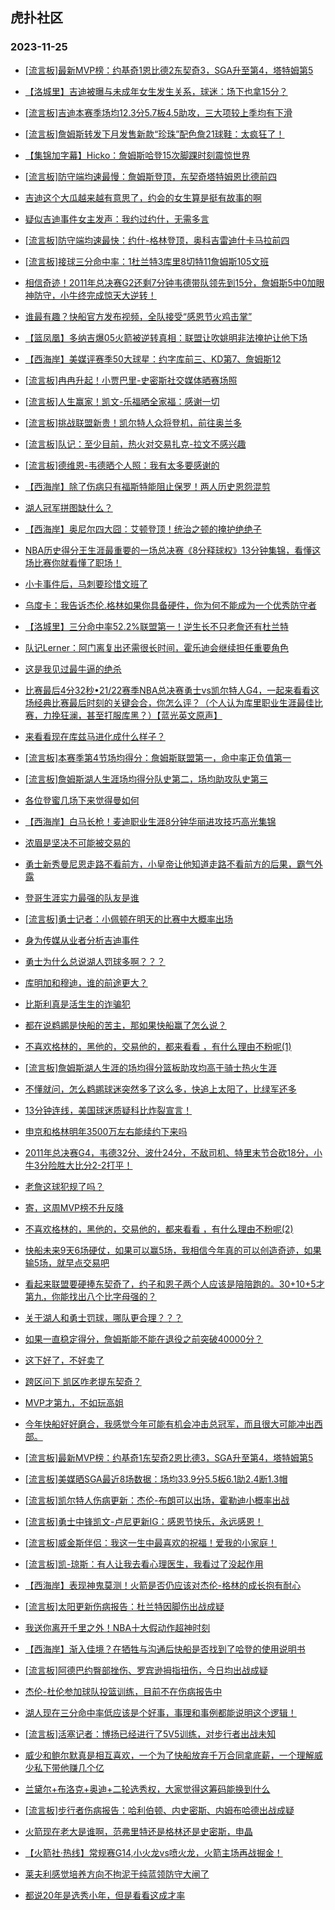 ## 虎扑社区 
### 2023-11-25

+ [[流言板]最新MVP榜：约基奇1恩比德2东契奇3，SGA升至第4，塔特姆第5](https://bbs.hupu.com/623261171.html)

+ [【洛城里】吉迪被曝与未成年女生发生关系，球迷：场下也拿15分？](https://bbs.hupu.com/623256579.html)

+ [[流言板]吉迪本赛季场均12.3分5.7板4.5助攻，三大项较上季均有下滑](https://bbs.hupu.com/623263060.html)

+ [[流言板]詹姆斯转发下月发售新款“珍珠”配色詹21球鞋：太疯狂了！](https://bbs.hupu.com/623255902.html)

+ [【集锦加字幕】Hicko：詹姆斯哈登15次脚踝时刻震惊世界](https://bbs.hupu.com/623255970.html)

+ [[流言板]防守端均速最慢：詹姆斯登顶，东契奇塔特姆恩比德前四](https://bbs.hupu.com/623255419.html)

+ [吉迪这个大瓜越来越有意思了，约会的女生算是挺有故事的啊](https://bbs.hupu.com/623255887.html)

+ [疑似吉迪事件女主发声：我约过约什，无需多言](https://bbs.hupu.com/623255452.html)

+ [[流言板]防守端均速最快：约什-格林登顶，奥科吉雷迪什卡马拉前四](https://bbs.hupu.com/623255551.html)

+ [[流言板]接球三分命中率：1杜兰特3库里8切特11詹姆斯105文班](https://bbs.hupu.com/623255171.html)

+ [相信奇迹！2011年总决赛G2还剩7分钟韦德带队领先到15分，詹姆斯5中0加眼神防守，小牛终完成惊天大逆转！](https://bbs.hupu.com/623255940.html)

+ [谁最有趣？快船官方发布视频，全队接受“感恩节火鸡击掌”](https://bbs.hupu.com/623257113.html)

+ [【篮凤凰】多纳吉爆05火箭被逆转真相：联盟让吹姚明非法掩护让他下场](https://bbs.hupu.com/623253137.html)

+ [【西海岸】美媒评赛季50大球星：约字库前三、KD第7、詹姆斯12](https://bbs.hupu.com/623253737.html)

+ [[流言板]冉冉升起！小贾巴里-史密斯社交媒体晒赛场照](https://bbs.hupu.com/623259841.html)

+ [[流言板]人生赢家！凯文-乐福晒全家福：感谢一切](https://bbs.hupu.com/623259634.html)

+ [[流言板]挑战联盟新贵！凯尔特人众将登机，前往奥兰多](https://bbs.hupu.com/623259595.html)

+ [[流言板]队记：至少目前，热火对交易扎克-拉文不感兴趣](https://bbs.hupu.com/623263914.html)

+ [[流言板]德维恩-韦德晒个人照：我有太多要感谢的](https://bbs.hupu.com/623259907.html)

+ [【西海岸】除了伤病只有福斯特能阻止保罗！两人历史恩怨混剪](https://bbs.hupu.com/623253780.html)

+ [湖人冠军拼图缺什么？](https://bbs.hupu.com/623260530.html)

+ [【西海岸】奥尼尔四大囧：艾顿登顶！统治之顿的掩护绝绝子](https://bbs.hupu.com/623253185.html)

+ [NBA历史得分王生涯最重要的一场总决赛《8分释球权》13分钟集锦，看懂这场比赛你就看懂了职场！](https://bbs.hupu.com/623260915.html)

+ [小卡事件后，马刺要珍惜文班了](https://bbs.hupu.com/623260604.html)

+ [乌度卡：我告诉杰伦.格林如果你具备硬件，你为何不能成为一个优秀防守者](https://bbs.hupu.com/623259649.html)

+ [【洛城里】三分命中率52.2%联盟第一！逆生长不只老詹还有杜兰特](https://bbs.hupu.com/623253407.html)

+ [队记Lerner：阿门离复出还需很长时间，霍乐迪会继续担任重要角色](https://bbs.hupu.com/623260741.html)

+ [这是我见过最牛逼的绝杀](https://bbs.hupu.com/623257404.html)

+ [比赛最后4分32秒•21/22赛季NBA总决赛勇士vs凯尔特人G4，一起来看看这场经典比赛最后时刻的关键会合，你怎么评？（个人认为库里职业生涯最佳比赛，力挽狂澜，甚至打服库黑？）【蓝光英文原声】](https://bbs.hupu.com/623256871.html)

+ [来看看现在库兹马进化成什么样子？](https://bbs.hupu.com/623261257.html)

+ [[流言板]本赛季第4节场均得分：詹姆斯联盟第一，命中率正负值第一](https://bbs.hupu.com/623251089.html)

+ [[流言板]詹姆斯湖人生涯场均得分队史第二，场均助攻队史第三](https://bbs.hupu.com/623251606.html)

+ [各位登蜜几场下来觉得曼如何](https://bbs.hupu.com/623261219.html)

+ [【西海岸】白马长枪！麦迪职业生涯8分钟华丽进攻技巧高光集锦](https://bbs.hupu.com/623251642.html)

+ [浓眉是坚决不可能被交易的](https://bbs.hupu.com/623260823.html)

+ [勇士新秀曼尼恩走路不看前方，小皇帝让他知道走路不看前方的后果，霸气外露](https://bbs.hupu.com/623261063.html)

+ [登哥生涯实力最强的队友是谁](https://bbs.hupu.com/623261429.html)

+ [[流言板]勇士记者：小佩顿在明天的比赛中大概率出场](https://bbs.hupu.com/623252416.html)

+ [身为传媒从业者分析吉迪事件](https://bbs.hupu.com/623261757.html)

+ [勇士为什么总说湖人罚球多啊？？？](https://bbs.hupu.com/623260422.html)

+ [库明加和穆迪，谁的前途更大？](https://bbs.hupu.com/623260618.html)

+ [比斯利真是活生生的诈骗犯](https://bbs.hupu.com/623261727.html)

+ [都在说鹈鹕是快船的苦主，那如果快船赢了怎么说？](https://bbs.hupu.com/623260458.html)

+ [不喜欢格林的，黑他的，交易他的，都来看看 ，有什么理由不粉呢(1)](https://bbs.hupu.com/623261285.html)

+ [[流言板]詹姆斯湖人生涯的场均得分篮板助攻均高于骑士热火生涯](https://bbs.hupu.com/623250630.html)

+ [不懂就问，怎么鹈鹕球迷突然多了这么多，快追上太阳了，比绿军还多](https://bbs.hupu.com/623260646.html)

+ [13分钟连线，美国球迷质疑科比炸裂宣言！](https://bbs.hupu.com/623260398.html)

+ [申京和格林明年3500万左右能续约下来吗](https://bbs.hupu.com/623255554.html)

+ [2011年总决赛G4，韦德32分、波什24分，不敌司机、特里末节合砍18分，小牛3分险胜大比分2-2打平！](https://bbs.hupu.com/623261197.html)

+ [老詹这球犯规了吗？](https://bbs.hupu.com/623257573.html)

+ [寄，这周MVP榜不升反降](https://bbs.hupu.com/623263016.html)

+ [不喜欢格林的，黑他的，交易他的，都来看看 ，有什么理由不粉呢(2)](https://bbs.hupu.com/623261299.html)

+ [快船未来9天6场硬仗，如果可以赢5场，我相信今年真的可以创造奇迹，如果输5场，就早点交易吧](https://bbs.hupu.com/623260296.html)

+ [看起来联盟要硬捧东契奇了，约子和恩子两个人应该是陪陪跑的。30+10+5才第九，你能找出八个比字母强的？](https://bbs.hupu.com/623262683.html)

+ [关于湖人和勇士罚球，哪队更合理？？？](https://bbs.hupu.com/623260722.html)

+ [如果一直稳定得分，詹姆斯能不能在退役之前突破40000分？](https://bbs.hupu.com/623262486.html)

+ [这下好了，不好卖了](https://bbs.hupu.com/623260726.html)

+ [跨区问下 凯区咋老提东契奇？](https://bbs.hupu.com/623262003.html)

+ [MVP才第九，不如玩高姐](https://bbs.hupu.com/623261503.html)

+ [今年快船好好磨合，我感觉今年可能有机会冲击总冠军，而且很大可能冲出西部。](https://bbs.hupu.com/623261239.html)

+ [[流言板]最新MVP榜：约基奇1东契奇2恩比德3，SGA升至第4，塔特姆第5](https://bbs.hupu.com/623261171.html)

+ [[流言板]美媒晒SGA最近8场数据：场均33.9分5.5板6.1助2.4断1.3帽](https://bbs.hupu.com/623264100.html)

+ [[流言板]凯尔特人伤病更新：杰伦-布朗可以出场，霍勒迪小概率出战](https://bbs.hupu.com/623264170.html)

+ [[流言板]勇士中锋凯文-卢尼更新IG：感恩节快乐，永远感恩！](https://bbs.hupu.com/623264592.html)

+ [[流言板]威金斯伴侣：我这一生中最喜欢的祝福！爱我的小家庭！](https://bbs.hupu.com/623264645.html)

+ [[流言板]凯-琼斯：有人让我去看心理医生，我看过了没起作用](https://bbs.hupu.com/623264746.html)

+ [【西海岸】表现神鬼莫测！火箭是否仍应该对杰伦-格林的成长抱有耐心](https://bbs.hupu.com/623256508.html)

+ [[流言板]太阳更新伤病报告：杜兰特因脚伤出战成疑](https://bbs.hupu.com/623264836.html)

+ [我送你离开千里之外！NBA十大假动作超神时刻](https://bbs.hupu.com/623261553.html)

+ [【西海岸】渐入佳境？在牺牲与沟通后快船是否找到了哈登的使用说明书](https://bbs.hupu.com/623256017.html)

+ [[流言板]阿德巴约臀部挫伤、罗宾逊拇指扭伤，今日均出战成疑](https://bbs.hupu.com/623264448.html)

+ [杰伦-杜伦参加球队投篮训练，目前不在伤病报告中](https://bbs.hupu.com/623264325.html)

+ [湖人现在三分命中率低应该是个好事，事理和事例都能说明这个逻辑！](https://bbs.hupu.com/623262498.html)

+ [[流言板]活塞记者：博扬已经进行了5V5训练，对步行者出战未知](https://bbs.hupu.com/623264897.html)

+ [威少和鲍尔默真是相互喜欢，一个为了快船放弃千万合同拿底薪，一个理解威少私下带他赚几个亿](https://bbs.hupu.com/623261637.html)

+ [兰黛尔+布洛克+奥迪+二轮选秀权，大家觉得这筹码能换到什么](https://bbs.hupu.com/623259314.html)

+ [[流言板]步行者伤病报告：哈利伯顿、内史密斯、内姆布哈德出战成疑](https://bbs.hupu.com/623264901.html)

+ [火箭现在老大是谁啊，范弗里特还是格林还是史密斯，申晶](https://bbs.hupu.com/623264660.html)

+ [【火箭社·热线】常规赛G14,小火龙vs喷火龙，火箭主场再战掘金！](https://bbs.hupu.com/623259413.html)

+ [莱夫利感觉培养方向不拘泥于纯蓝领防守大闸了](https://bbs.hupu.com/623261459.html)

+ [都说20年是选秀小年，但是看看这成才率](https://bbs.hupu.com/623261312.html)

